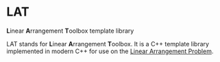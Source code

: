 # LAT
**L**inear **A**rrangement **T**oolbox template library

LAT stands for **L**inear **A**rrangement **T**oolbox. It is a C++ template library implemented in modern C++ for use on the [Linear Arrangement Problem](https://en.wikipedia.org/wiki/Graph_bandwidth). 
